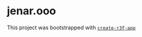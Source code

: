 # jenar.ooo

This project was bootstrapped with [`create-r3f-app`](https://github.com/utsuboco/create-r3f-app)